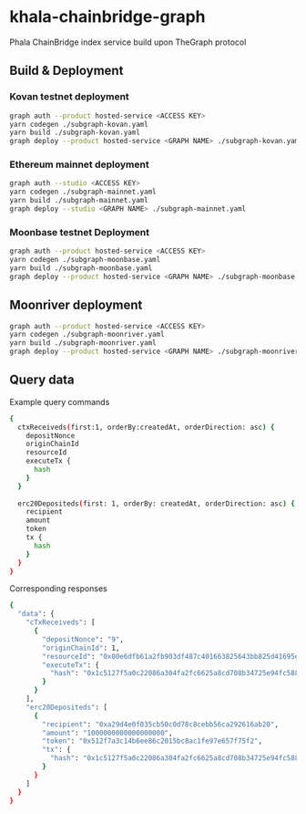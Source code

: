 # khala-chainbridge-graph
Phala ChainBridge index service build upon TheGraph protocol

## Build & Deployment

### Kovan testnet deployment

```sh
graph auth --product hosted-service <ACCESS KEY>
yarn codegen ./subgraph-kovan.yaml
yarn build ./subgraph-kovan.yaml
graph deploy --product hosted-service <GRAPH NAME> ./subgraph-kovan.yaml
```

### Ethereum mainnet deployment

```sh
graph auth --studio <ACCESS KEY>
yarn codegen ./subgraph-mainnet.yaml
yarn build ./subgraph-mainnet.yaml
graph deploy --studio <GRAPH NAME> ./subgraph-mainnet.yaml
```

### Moonbase testnet Deployment

```sh
graph auth --product hosted-service <ACCESS KEY>
yarn codegen ./subgraph-moonbase.yaml
yarn build ./subgraph-moonbase.yaml
graph deploy --product hosted-service <GRAPH NAME> ./subgraph-moonbase.yaml
```

## Moonriver deployment

```sh
graph auth --product hosted-service <ACCESS KEY>
yarn codegen ./subgraph-moonriver.yaml
yarn build ./subgraph-moonriver.yaml
graph deploy --product hosted-service <GRAPH NAME> ./subgraph-moonriver.yaml
```

## Query data

Example query commands

```sh
{
  ctxReceiveds(first:1, orderBy:createdAt, orderDirection: asc) {
    depositNonce
    originChainId
    resourceId
    executeTx {
      hash
    }
  }
  
  erc20Depositeds(first: 1, orderBy: createdAt, orderDirection: asc) {
    recipient
    amount
    token
    tx {
      hash
    }
  }
}
```

Corresponding responses

```sh
{
  "data": {
    "cTxReceiveds": [
      {
        "depositNonce": "9",
        "originChainId": 1,
        "resourceId": "0x00e6dfb61a2fb903df487c401663825643bb825d41695e63df8af6162ab145a6",
        "executeTx": {
          "hash": "0x1c5127f5a0c22086a304fa2fc6625a8cd708b34725e94fc588239305917065c8"
        }
      }
    ],
    "erc20Depositeds": [
      {
        "recipient": "0xa29d4e0f035cb50c0d78c8cebb56ca292616ab20",
        "amount": "1000000000000000000",
        "token": "0x512f7a3c14b6ee86c2015bc8ac1fe97e657f75f2",
        "tx": {
          "hash": "0x1c5127f5a0c22086a304fa2fc6625a8cd708b34725e94fc588239305917065c8"
        }
      }
    ]
  }
}
```
